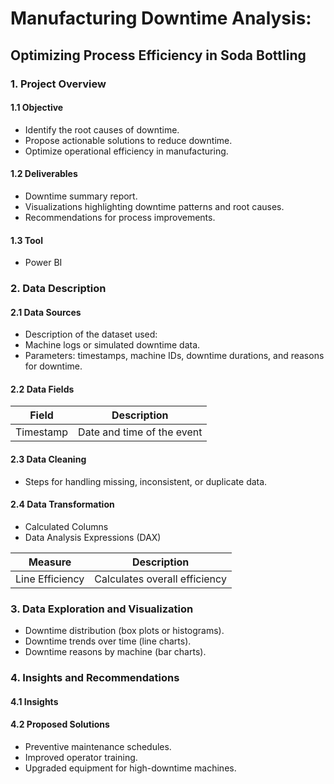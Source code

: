 # Manufacturing Downtime Analysis:
## Optimizing Process Efficiency in Soda Bottling

### 1. Project Overview
#### 1.1 Objective
- Identify the root causes of downtime.
- Propose actionable solutions to reduce downtime.
- Optimize operational efficiency in manufacturing.

#### 1.2 Deliverables
- Downtime summary report.
- Visualizations highlighting downtime patterns and root causes.
- Recommendations for process improvements.

#### 1.3 Tool
- Power BI

### 2. Data Description
#### 2.1 Data Sources
- Description of the dataset used:
- Machine logs or simulated downtime data.
- Parameters: timestamps, machine IDs, downtime durations, and reasons for downtime.

#### 2.2 Data Fields

Field | Description
----------|----------
Timestamp | Date and time of the event

#### 2.3 Data Cleaning
- Steps for handling missing, inconsistent, or duplicate data.

#### 2.4 Data Transformation
- Calculated Columns
- Data Analysis Expressions (DAX)

Measure | Description
----------|----------
Line Efficiency | Calculates overall efficiency

### 3. Data Exploration and Visualization
- Downtime distribution (box plots or histograms).
- Downtime trends over time (line charts).
- Downtime reasons by machine (bar charts).

### 4. Insights and Recommendations
#### 4.1 Insights

#### 4.2 Proposed Solutions
- Preventive maintenance schedules.
- Improved operator training.
- Upgraded equipment for high-downtime machines.
